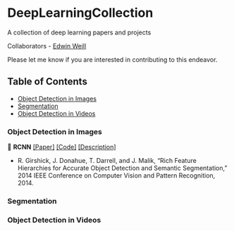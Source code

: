 # DeepLearningCollection

A collection of deep learning papers and projects

Collaborators - [Edwin Weill](https://github.com/eweill)

Please let me know if you are interested in contributing to this endeavor.

## Table of Contents
- [Object Detection in Images](#object-detection-in-images)
- [Segmentation](#segmentation)
- [Object Detection in Videos](#object-detection-in-videos)

### Object Detection in Images
:small_blue_diamond: **RCNN** [[Paper]](http://arxiv.org/pdf/1311.2524v5.pdf) [[Code]](https://github.com/rbgirshick/rcnn) [[Description]]()
* R. Girshick, J. Donahue, T. Darrell, and J. Malik, “Rich Feature Hierarchies for Accurate Object Detection and Semantic Segmentation,” 2014 IEEE Conference on Computer Vision and Pattern Recognition, 2014.
### Segmentation

### Object Detection in Videos
